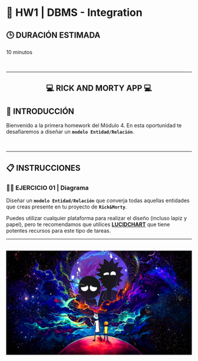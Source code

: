 # **💪 HW1 | DBMS - Integration**

## **🕒 DURACIÓN ESTIMADA**

10 minutos

<br />

---

<div align="center">

## **💻 RICK AND MORTY APP 💻**

</div>

## **📝 INTRODUCCIÓN**

Bienvenido a la primera homework del Módulo 4. En esta oportunidad te desafiaremos a diseñar un **`modelo Entidad/Relación`**.

<br />

---

## **📋 INSTRUCCIONES**

### **👩‍💻 EJERCICIO 01 | Diagrama**

Diseñar un **`modelo Entidad/Relación`** que converja todas aquellas entidades que creas presente en tu proyecto de **`Rick&Morty`**.

Puedes utilizar cualquier plataforma para realizar el diseño (incluso lapiz y papel), pero te recomendamos que utilices [**LUCIDCHART**](https://www.lucidchart.com/) que tiene potentes recursos para este tipo de tareas.

---

<br />

<div align="center">
<img src="./homeworkRAM.jpg" alt="" width="1000px" />
</div>
